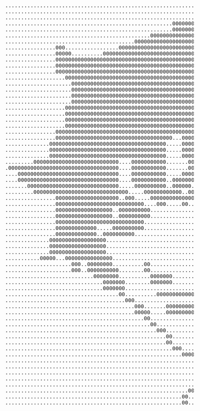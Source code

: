 <pre>
......................................................................................................................................
......................................................................................................................................
...............................................................000000000000000........................................................
.....................................................00000000000000000000000000000000.................................................
.....................................................00000000000000000000000000000000.................................................
..............................................00000000000000000000000000000000000000000000............................................
.........................................000000000000000000000000000000000000000000000000000000.......................................
................000.................00000000000000000000000000000000000000000000000000000000000000....................................
................00000..........000000000000000000000000000000000000000000000000000000000000000000000..................................
................00000000000000000000000000000000000000000000000000000000000000000000000000000000000000................................
................00000000000000000000000000000000000000000000000000000000000000000000000000000000000000................................
................000000000000000000000000000000000000000000000000000000000000000000000000000000000000000000............................
...................00000000000000000000000000000000000000000000000000000000000000000000000000000000000000000..........................
.....................000000000000000000000000000000000000000000000000000000000000000000000000000000000000000..........................
.....................00000000000000000000000000000000000000000000000000000000000000000000000000000000000000000........................
.....................00000000000000000000000000000000000000000000000000000000000000000000000000000000000000000........................
.....................00000000000000000000000000000000000000000000000000000000000000000000000000000000000000000........................
...................000000000000000000000000000000000000000000000000000000000000000000000000000000000000000000000......................
...................000000000000000000000000000000000000000000000000000000000000000000000000000000000000000000000......................
...................000000000000000000000000000000000000000000000000000000000000000000000000000000000000000000000......................
...................00000000000000000000000000000000000000000000..000000000000000000000000000000000000000000000000.....................
................00000000000000000000000000000000000000000000000..00000000000000000000000000000000000000000000000000...................
................0000000000000000000000000000000000000...0000000..00000000000000000000000000000000000000000000000000...................
..............0000000000000000000000000000000000000.....0000000..00000000000000000000000000000000000000000000000000...................
..............0000000000000000000000000000000000000.....0000000..00000000000000000000000000000000000000000000000000...................
..............0000000000000000000000000000000000000.....0000000.....00000000000000000000000000000000000000000000000...................
.........000000000000000000000000000....00000000000.......00000........00000000000000000000000000000000000000000000...................
.00000000000000000000000000000000000....00000000000.......000000000000000000000000000000000000000000000000000000000...................
....00000000000000000000000000000000....00000000000.....0000000............0000000000000000000000000000000000000000...................
....00000000000000000000000000000000....00000000000..0000000000............0000000000000000000000000000000000000000...................
.......00000000000000000000000000000.....0000000000..000000................000000000000000000000......0000000000000...................
.........000000000000000000000000000000.....000000000000..000000000000000000..000000000000000.....00.....0000000......................
................00000000000000000000..000.....000000000000000..0000000000..000...000000000000..000..000..0000000......................
................0000000000000000000000000000....000.....00.....0000000000........000000000000000....000..0000000......................
................000000000000000000..0000000000...............000000000000..........0000000...000....000..0000000......................
................000000000000000000..0000000000...............000000000000..........0000000...000....000..0000000......................
................0000000000000000000000000000...................0000000000000.......0000000..........000..00000........................
................0000000000000.....0000000000.......................................0000000........00.....00000........................
................0000000000000..0000000000..........................................0000000.....000....00000000........................
..............000000000000000000...................................................00000............0000000000........................
..............000000000000000000...................................................000............000000000000........................
..............000000000000000000...................................................000............000000000000........................
...........00000...000000000000000.................................................000.........000000000000000........................
.....................000..00000000..........00.................................................000000000000000........................
.....................000..0000000000........00.................................................0000000000000..........................
............................00000000..........0000000........................................0000000000000............................
...............................0000000........0000000..........00000......................0000000000000.0.............................
...............................0000000.........................000000.....................000.....0000................................
....................................00..........000000000000000.........................00..........00................................
......................................000............................................000............00................................
.........................................000.......0000000000......................000................000.............................
.........................................00000.....0000000000....................00000................0000............................
............................................00...................................00...................0000............................
..............................................00..............................000........................000..........................
................................................000........................000...........................000..........................
...................................................00....................000..............................000000......................
...................................................00....................00...............................0000000.....................
.....................................................000...............00................................000....000...................
........................................................000000000000000...............................0000.........00000..............
.................................................................0000...............................000.................00000.........
.................................................................0000.............................00.........................00000....
.................................................................0000...........................0000.........................00000....
...............................................................000000..........................000................................0000
.............................................................00..0000........................00.......................................
..........................................................000....0000...................00000.........................................
........................................................00...........0000000000000000000..............................................
........................................................00...........0000000000000000000..............................................
</pre>
